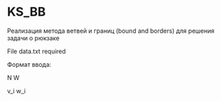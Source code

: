 # KS_BB
Реализация метода ветвей и границ (bound and borders) для решения задачи о рюкзаке

File data.txt required

Формат ввода:

N W

v_i w_i
